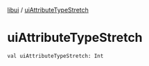 [libui](index.md) / [uiAttributeTypeStretch](./ui-attribute-type-stretch.md)

# uiAttributeTypeStretch

`val uiAttributeTypeStretch: Int`